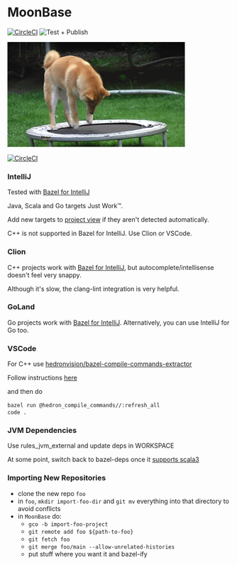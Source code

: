 # MoonBase

[![CircleCI](https://dl.circleci.com/status-badge/img/gh/muchq/MoonBase/tree/main.svg?style=svg)](https://dl.circleci.com/status-badge/redirect/gh/muchq/MoonBase/tree/main)
![Test + Publish](https://github.com/muchq/aaylward/actions/workflows/publish.yml/badge.svg)

![MoonBase](static_content/moon.gif)

[![CircleCI](https://dl.circleci.com/insights-snapshot/gh/muchq/MoonBase/main/moon-base/badge.svg?window=30d)](https://app.circleci.com/insights/github/muchq/MoonBase/workflows/moon-base/overview?branch=main&reporting-window=last-30-days&insights-snapshot=true)

### IntelliJ
Tested with [Bazel for IntelliJ](https://plugins.jetbrains.com/plugin/8609-bazel-for-intellij)

Java, Scala and Go targets Just Work™.

Add new targets to [project view](/.ijwb/.bazelproject) if they aren't detected automatically.

C++ is not supported in Bazel for IntelliJ. Use Clion or VSCode.

### Clion
C++ projects work with [Bazel for IntelliJ](https://plugins.jetbrains.com/plugin/8609-bazel-for-intellij), but autocomplete/intellisense doesn't feel very snappy.

Although it's slow, the clang-lint integration is very helpful.

### GoLand
Go projects work with [Bazel for IntelliJ](https://plugins.jetbrains.com/plugin/8609-bazel-for-intellij).
Alternatively, you can use IntelliJ for Go too.

### VSCode

For C++ use [hedronvision/bazel-compile-commands-extractor](https://github.com/hedronvision/bazel-compile-commands-extractor)

Follow instructions [here](https://github.com/hedronvision/bazel-compile-commands-extractor#vscode)

and then do
```
bazel run @hedron_compile_commands//:refresh_all
code .
```

### JVM Dependencies
Use rules_jvm_external and update deps in WORKSPACE

At some point, switch back to bazel-deps once it [supports scala3](https://github.com/bazeltools/bazel-deps/issues/326)

### Importing New Repositories
 - clone the new repo `foo`
 - in `foo`, `mkdir import-foo-dir` and `git mv` everything into that directory to avoid conflicts
 - in `MoonBase` do:
   - `gco -b import-foo-project`
   - `git remote add foo ${path-to-foo}`
   - `git fetch foo`
   - `git merge foo/main --allow-unrelated-histories`
   - put stuff where you want it and bazel-ify
